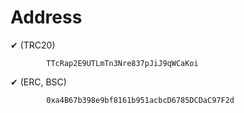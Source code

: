 # Address
   
✔  (TRC20) 

            TTcRap2E9UTLmTn3Nre837pJiJ9qWCaKoi

✔  (ERC, BSC) 

            0xa4B67b398e9bf8161b951acbcD6785DCDaC97F2d
            

